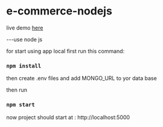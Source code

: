 # e-commerce-nodejs

live demo [here](https://ecommerce-node-amr.herokuapp.com/)


---use node js <br/>

for start using app local first run this command:<br/>

### `npm install`

then create .env files and add MONGO_URL to yor data base <br/>

then run 
### `npm start`
 now project should start at : http://localhost:5000
